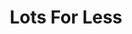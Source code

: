 ---
title: "Lots For Less"
url: /davao-city/lots-for-less-governor-generoso-street/
shop: supermarket
---